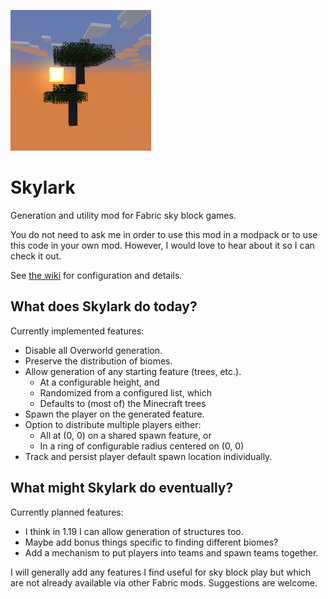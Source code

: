 ![icon](./src/main/resources/assets/skylark/icon.png)

# Skylark
Generation and utility mod for Fabric sky block games.

You do not need to ask me in order to use this mod in a modpack or to use
this code in your own mod.  However, I would love to hear about it so I can
check it out.

See [the wiki](https://github.com/gniftygnome/skylark/wiki) for configuration and details.

## What does Skylark do today?
Currently implemented features:
* Disable all Overworld generation.
* Preserve the distribution of biomes.
* Allow generation of any starting feature (trees, etc.).
  * At a configurable height, and
  * Randomized from a configured list, which
  * Defaults to (most of) the Minecraft trees
* Spawn the player on the generated feature.
* Option to distribute multiple players either:
  * All at (0, 0) on a shared spawn feature, or
  * In a ring of configurable radius centered on (0, 0)
* Track and persist player default spawn location individually.

## What might Skylark do eventually?
Currently planned features:
* I think in 1.19 I can allow generation of structures too.
* Maybe add bonus things specific to finding different biomes?
* Add a mechanism to put players into teams and spawn teams together.

I will generally add any features I find useful for sky block play but which
are not already available via other Fabric mods.  Suggestions are welcome.
